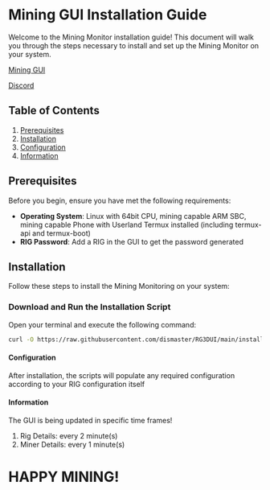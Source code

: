 # Mining GUI Installation Guide

Welcome to the Mining Monitor installation guide! This document will walk you through the steps necessary to install and set up the Mining Monitor on your system.

[Mining GUI](https://api.rg3d.eu:8443)

[Discord](https://discord.gg/P5BmXK8dkp)

## Table of Contents
1. [Prerequisites](#prerequisites)
2. [Installation](#installation)
3. [Configuration](#configuration)
4. [Information](#information)

## Prerequisites

Before you begin, ensure you have met the following requirements:
- **Operating System**: Linux with 64bit CPU, mining capable ARM SBC, mining capable Phone with Userland Termux installed (including termux-api and termux-boot)
- **RIG Password**: Add a RIG in the GUI to get the password generated

## Installation

Follow these steps to install the Mining Monitoring on your system:

### Download and Run the Installation Script

Open your terminal and execute the following command:

```sh
curl -O https://raw.githubusercontent.com/dismaster/RG3DUI/main/install.sh >/dev/null 2>&1 && chmod +x install.sh && ./install.sh
```

#### Configuration

After installation, the scripts will populate any required configuration according to your RIG configuration itself

#### Information

The GUI is being updated in specific time frames!

1. Rig Details: every 2 minute(s)
2. Miner Details: every 1 minute(s)

# HAPPY MINING!
